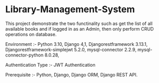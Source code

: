 # Library-Management-System
This project demonstrate the two functinality such as get the list of all available books and if logged in as an Admin, then only perform CRUD operations on database. 

Environment :-  Python 3.10, Django 4,1, Djangorestframework 3.13.1, Djangorestframework-simplejwt 5.2.0, mysql-connector 2.2.9, mysql-connector-python 8.0.28,

Authentication Type :- JWT Authentication

Prerequisite :- Python, Django, Django ORM, Django REST API.


